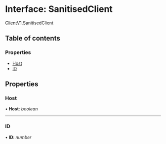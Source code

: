 # Interface: SanitisedClient

[ClientV1](../modules/clientv1.md).SanitisedClient

## Table of contents

### Properties

- [Host](clientv1.sanitisedclient.md#host)
- [ID](clientv1.sanitisedclient.md#id)

## Properties

### Host

• **Host**: *boolean*

___

### ID

• **ID**: *number*
